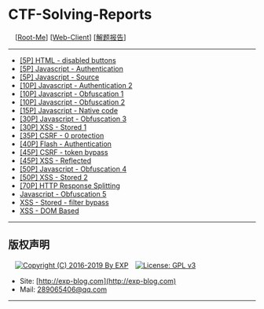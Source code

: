 # CTF-Solving-Reports
　[[Root-Me](https://www.root-me.org/)] [[Web-Client](https://www.root-me.org/en/Challenges/Web-Client/)] [[解题报告](http://exp-blog.com/2019/01/02/pid-2597/11/)]

------

- [\[5P\] HTML - disabled buttons](https://github.com/lyy289065406/CTF-Solving-Reports/tree/master/rootme/Web-Client/%5B01%5D%20%5B5P%5D%20HTML%20-%20disabled%20buttons)
- [\[5P\] Javascript - Authentication](https://github.com/lyy289065406/CTF-Solving-Reports/tree/master/rootme/Web-Client/%5B02%5D%20%5B5P%5D%20Javascript%20-%20Authentication)
- [\[5P\] Javascript - Source](https://github.com/lyy289065406/CTF-Solving-Reports/tree/master/rootme/Web-Client/%5B03%5D%20%5B5P%5D%20Javascript%20-%20Source)
- [\[10P\] Javascript - Authentication 2](https://github.com/lyy289065406/CTF-Solving-Reports/tree/master/rootme/Web-Client/%5B04%5D%20%5B10P%5D%20Javascript%20-%20Authentication%202)
- [\[10P\] Javascript - Obfuscation 1](https://github.com/lyy289065406/CTF-Solving-Reports/tree/master/rootme/Web-Client/%5B05%5D%20%5B10P%5D%20Javascript%20-%20Obfuscation%201)
- [\[10P\] Javascript - Obfuscation 2](https://github.com/lyy289065406/CTF-Solving-Reports/tree/master/rootme/Web-Client/%5B06%5D%20%5B10P%5D%20Javascript%20-%20Obfuscation%202)
- [\[15P\] Javascript - Native code](https://github.com/lyy289065406/CTF-Solving-Reports/tree/master/rootme/Web-Client/%5B07%5D%20%5B15P%5D%20Javascript%20-%20Native%20code)
- [\[30P\] Javascript - Obfuscation 3](https://github.com/lyy289065406/CTF-Solving-Reports/tree/master/rootme/Web-Client/%5B08%5D%20%5B30P%5D%20Javascript%20-%20Obfuscation%203)
- [\[30P\] XSS - Stored 1](https://github.com/lyy289065406/CTF-Solving-Reports/tree/master/rootme/Web-Client/%5B09%5D%20%5B30P%5D%20XSS%20-%20Stored%201)
- [\[35P\] CSRF - 0 protection](https://github.com/lyy289065406/CTF-Solving-Reports/tree/master/rootme/Web-Client/%5B10%5D%20%5B35P%5D%20CSRF%20-%200%20protection)
- [\[40P\] Flash - Authentication](https://github.com/lyy289065406/CTF-Solving-Reports/tree/master/rootme/Web-Client/%5B11%5D%20%5B40P%5D%20Flash%20-%20Authentication)
- [\[45P\] CSRF - token bypass](https://github.com/lyy289065406/CTF-Solving-Reports/tree/master/rootme/Web-Client/%5B12%5D%20%5B45P%5D%20CSRF%20-%20token%20bypass)
- [\[45P\] XSS - Reflected](https://github.com/lyy289065406/CTF-Solving-Reports/tree/master/rootme/Web-Client/%5B13%5D%20%5B45P%5D%20XSS%20-%20Reflected)
- [\[50P\] Javascript - Obfuscation 4](https://github.com/lyy289065406/CTF-Solving-Reports/tree/master/rootme/Web-Client/%5B14%5D%20%5B50P%5D%20Javascript%20-%20Obfuscation%204)
- [\[50P\] XSS - Stored 2](https://github.com/lyy289065406/CTF-Solving-Reports/tree/master/rootme/Web-Client/%5B15%5D%20%5B50P%5D%20XSS%20-%20Stored%202)
- [\[70P\] HTTP Response Splitting](#)
- [Javascript - Obfuscation 5](#)
- [XSS - Stored - filter bypass](#)
- [XSS - DOM Based](#)

------

## 版权声明

　[![Copyright (C) 2016-2019 By EXP](https://img.shields.io/badge/Copyright%20(C)-2016~2019%20By%20EXP-blue.svg)](http://exp-blog.com)　[![License: GPL v3](https://img.shields.io/badge/License-GPL%20v3-blue.svg)](https://www.gnu.org/licenses/gpl-3.0)
  

- Site: [http://exp-blog.com](http://exp-blog.com) 
- Mail: <a href="mailto:289065406@qq.com?subject=[EXP's Github]%20Your%20Question%20（请写下您的疑问）&amp;body=What%20can%20I%20help%20you?%20（需要我提供什么帮助吗？）">289065406@qq.com</a>


------
